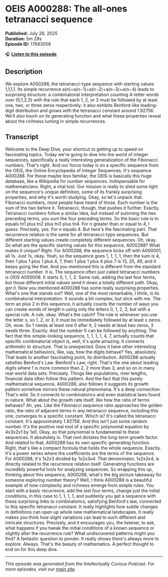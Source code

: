 # OEIS A000288: The all-ones tetranacci sequence

**Published:** July 28, 2025  
**Duration:** 5m 29s  
**Episode ID:** 17693058

🎧 **[Listen to this episode](https://intellectuallycurious.buzzsprout.com/2529712/episodes/17693058-oeis-a000288-the-all-ones-tetranacci-sequence)**

## Description

We explore A000288, the tetranacci-type sequence with starting values 1,1,1,1. Its simple recurrence a(n)=a(n−1)+a(n−2)+a(n−3)+a(n−4) leads to surprising structure: a combinatorial interpretation counting 4-letter words over {0,1,2,3} with the rule that each 1, 2, or 3 must be followed by at least one, two, or three zeros respectively; it also exhibits Benford-like leading-digit distribution and grows with the tetranacci constant around 1.92756. We’ll also touch on its generating function and what these properties reveal about the richness lurking in simple recurrences.

## Transcript

Welcome to the Deep Dive, your shortcut to getting up to speed on fascinating topics. Today we're going to dive into the world of integer sequences, specifically a really interesting generalization of the Fibonacci numbers. That's right. And our focus today is on a specific sequence from the OEIS, the Online Encyclopedia of Integer Sequences. It's sequence A000288. For those maybe less familiar, the OEIS is basically this huge database, like a Wikipedia for number sequences. Indispensable for mathematicians. Right, a vital tool. Our mission is really to shed some light on the sequence's unique definition, some of its frankly surprising properties, and why it's worth studying. Okay, so let's unpack that. Fibonacci numbers, most people have heard of those. Each number is the sum of the two before it. Tetranacci, though, that pushes it further. Exactly. Tetranacci numbers follow a similar idea, but instead of summing the two preceding terms, you sum the four preceding terms. So the basic rule is tn equals tn1 plus tn2 plus tn3 plus tn4. For n greater than or equal to 4, I guess. Precisely, yes. For n equals 4. But here's the fascinating part. That recurrence relation is the same for all tetranacci-type sequences. But different starting values create completely different sequences. Oh, okay. So what are the specific starting values for this sequence, A000288? What makes it unique? Right. For A000288, the sequence kicks off with A000001, all 1s. Just 1s, okay. Yeah, so the sequence goes 1, 1, 1, 1, then the sum is 4, then 1 plus 1 plus 1 plus 4, 7, then 1 plus 1 plus 4 plus 7 is 13, 25, 49, and it keeps going like that. And you mentioned this is different from the standard tetranacci number. It is. The sequence often just called tetranacci numbers is OEIS A000008. It starts 0, 1, 1, 2. Same rule, adding the last four terms, but those different initial values send it down a totally different path. Okay, got it. Now you mentioned A000288 has some really surprising properties. What's one that stands out? Well, one of the most remarkable, I think, is its combinatorial interpretation. It sounds a bit complex, but stick with me. The term an plus 2 in this sequence, it actually counts the number of ways you can create words of length n using only the letters 0, 1, 2, 3, but with a special rule. A rule, okay. What's the catch? The rule is whenever you use the letter x, so 1, 2, or 3, it must be immediately followed by at least x zeros. Oh, wow. So 1 needs at least one 0 after it, 2 needs at least two zeros, 3 needs three. Exactly. And the number 0 can be followed by anything. The fact that this simple-looking sequence, 1, 1, 1, 1, 4, 7, actually counts that specific combinatorial object is, well, it's quite amazing. It connects arithmetic to structure. That is unexpected. Does it have other interesting mathematical behaviors, like, say, how the digits behave? Yes, absolutely. That leads to another fascinating point, its distribution. A000288 actually satisfies Benford's Law. Benford's Law, right. That's the one about leading digits where 1 is more common than 2, 2 more than 3, and so on in many real-world data sets. Precisely. Things like populations, river lengths, financial data often follow this pattern. And the fact that this purely mathematical sequence, A000288, also follows it suggests its growth pattern somehow mirrors these natural phenomena. It's a deep connection. That's wild. So it connects to combinatorics and even statistical laws found in nature. What about the growth rate itself, like how the ratio of terms behaves? Ah, yes. Like the Fibonacci sequence ratio approaches the golden ratio, the ratio of adjacent terms in any tetranacci sequence, including this one, converges to a specific constant. Which is? It's called the tetranacci constant. It's approximately 1.92756. And this isn't just some random number. It's the positive real root of a specific polynomial equation by 4x3x2x1 by 1x0. Okay, so that polynomial is fundamental to these sequences. It absolutely is. That root dictates the long-term growth factor. And related to that, A000288 has its own specific generating function. Right, that's like a compact formula that holds the whole sequence. Exactly. It's a power series where the coefficients are the terms of the sequence. For A000288, it's 1x2x3 divided by 1x2x3x4. That denominator, 1x2x3x4, is directly related to the recurrence relation itself. Generating functions are incredibly powerful tools for analyzing sequences. So wrapping this up, thinking about this sequence, A000288, what's the big picture takeaway for someone exploring number theory? Well, I think A000288 is a beautiful example of how complexity and richness emerge from simple rules. You start with a basic recurrence, add the last four terms, change just the initial conditions, in this case to 1, 1, 1, 1, and suddenly you get a sequence with these surprising links to combinatorics, satisfying Benford's law, connected to this specific tetranacci constant. It really highlights how subtle changes in definitions can open up whole new mathematical landscapes. It really makes you think how slight variations can lead to such different and intricate structures. Precisely, and it encourages you, the listener, to ask, what happens if you tweak the initial conditions of a known sequence or slightly alter the recurrence rule? What undiscovered patterns might you find? A fantastic question to ponder. It really shows there's always more to explore. Always. That's the beauty of mathematics. A perfect thought to end on for this deep dive.

---
*This episode was generated from the Intellectually Curious Podcast. For more episodes, visit our [main site](https://intellectuallycurious.buzzsprout.com).*
